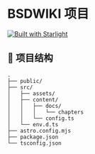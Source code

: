 # BSDWIKI 项目 

[![Built with Starlight](https://astro.badg.es/v2/built-with-starlight/tiny.svg)](https://starlight.astro.build)



## 🚀 项目结构



```
.
├── public/
├── src/
│   ├── assets/
│   ├── content/
│   │   ├── docs/
│   │   │   └── chapters
│   │   └── config.ts
│   └── env.d.ts
├── astro.config.mjs
├── package.json
└── tsconfig.json
```
